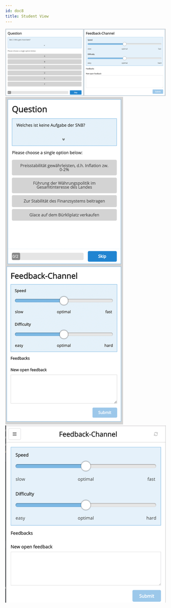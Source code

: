 ```yaml
---
id: doc8
title: Student View
---
```


![Student View Desktop](assets/student_view_desktop.png)
![Student View Mobile](assets/student_view_mobile.png)
![Student View Mobile 2](assets/student_view_mobile_2.png)
